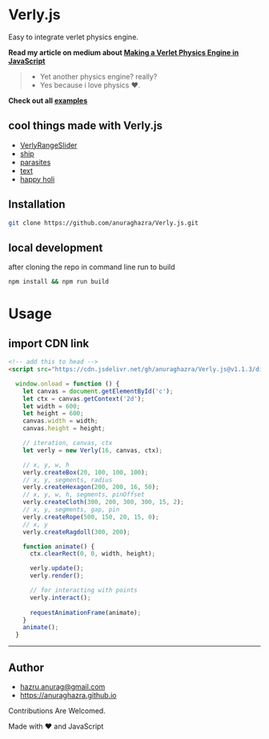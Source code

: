 # Verly.js

Easy to integrate verlet physics engine.

**Read my article on medium about [Making a Verlet Physics Engine in JavaScript](https://medium.com/better-programming/making-a-verlet-physics-engine-in-javascript-1dff066d7bc5)**


> - Yet another physics engine? really?
> - Yes because i love physics :heart:.

**Check out all [examples](https://anuraghazra.github.io/Verly.js/examples/)**

## cool things made with Verly.js
- [VerlyRangeSlider](https://anuraghazra.github.io/VerlyRangeSlider/)
- [ship](https://anuraghazra.github.io/Verly.js/examples/ship/)
- [parasites](https://anuraghazra.github.io/parasites/)
- [text](https://anuraghazra.github.io/Verly.js/examples/text/)
- [happy holi](https://anuraghazra.github.io/Verly.js/examples/typography/)


## Installation

```bash
git clone https://github.com/anuraghazra/Verly.js.git
```

## local development

after cloning the repo in command line run to build
```bash
npm install && npm run build
```




# Usage

## import CDN link
```html
<!-- add this to head -->
<script src="https://cdn.jsdelivr.net/gh/anuraghazra/Verly.js@v1.1.3/dist/verly.bundle.js"></script>
```

```js
  window.onload = function () {
    let canvas = document.getElementById('c');
    let ctx = canvas.getContext('2d');
    let width = 600;
    let height = 600;
    canvas.width = width;
    canvas.height = height;

    // iteration, canvas, ctx
    let verly = new Verly(16, canvas, ctx);

    // x, y, w, h
    verly.createBox(20, 100, 100, 100);
    // x, y, segments, radius
    verly.createHexagon(200, 200, 16, 50);
    // x, y, w, h, segments, pinOffset
    verly.createCloth(300, 200, 300, 300, 15, 2);
    // x, y, segments, gap, pin
    verly.createRope(500, 150, 20, 15, 0);
    // x, y
    verly.createRagdoll(300, 200);

    function animate() {
      ctx.clearRect(0, 0, width, height);

      verly.update();
      verly.render();

      // for interacting with points
      verly.interact();
      
      requestAnimationFrame(animate);
    }
    animate();
  }

```

----------

## Author
- hazru.anurag@gmail.com
- https://anuraghazra.github.io



Contributions Are Welcomed.

Made with :heart: and JavaScript